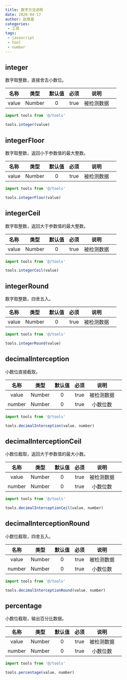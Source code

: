 ```yaml
---
title: 数字方法说明
date: 2020-04-17
author: 赵致喜
categories:
 - 工具
tags:
 - javascript
 - tool
 - number
---
```

## integer

数字取整数，直接舍去小数位。

| 名称  |  类型  | 默认值 | 必须 |    说明    |      |
| :---: | :----: | :----: | :--: | :--------: | ---- |
| value | Number |   0    | true | 被检测数据 |      |

```js
import tools from '@/tools'

tools.integer(value)
```



## integerFloor

数字取整数，返回小于参数值的最大整数。

| 名称  |  类型  | 默认值 | 必须 |    说明    |      |
| :---: | :----: | :----: | :--: | :--------: | ---- |
| value | Number |   0    | true | 被检测数据 |      |

```js
import tools from '@/tools'

tools.integerFloor(value)
```



## integerCeil

数字取整数，返回大于参数值的最大整数。

| 名称  |  类型  | 默认值 | 必须 |    说明    |      |
| :---: | :----: | :----: | :--: | :--------: | ---- |
| value | Number |   0    | true | 被检测数据 |      |

```js
import tools from '@/tools'

tools.integerCeil(value)
```



## integerRound

数字取整数，四舍五入。

| 名称  |  类型  | 默认值 | 必须 |    说明    |      |
| :---: | :----: | :----: | :--: | :--------: | ---- |
| value | Number |   0    | true | 被检测数据 |      |

```js
import tools from '@/tools'

tools.integerRound(value)
```



## decimalInterception

小数位直接截取。

|  名称  |  类型  | 默认值 | 必须 |    说明    |      |
| :----: | :----: | :----: | :--: | :--------: | ---- |
| value  | Number |   0    | true | 被检测数据 |      |
| number | Number |   0    | true |  小数位数  |      |

```js
import tools from '@/tools'

tools.decimalInterception(value, number)
```



## decimalInterceptionCeil

小数位截取，返回大于参数值的最大小数。

|  名称  |  类型  | 默认值 | 必须 |    说明    |      |
| :----: | :----: | :----: | :--: | :--------: | ---- |
| value  | Number |   0    | true | 被检测数据 |      |
| number | Number |   0    | true |  小数位数  |      |

```js
import tools from '@/tools'

tools.decimalInterceptionCeil(value, number)
```



## decimalInterceptionRound

小数位截取，四舍五入。

|  名称  |  类型  | 默认值 | 必须 |    说明    |      |
| :----: | :----: | :----: | :--: | :--------: | ---- |
| value  | Number |   0    | true | 被检测数据 |      |
| number | Number |   0    | true |  小数位数  |      |

```js
import tools from '@/tools'

tools.decimalInterceptionRound(value, number)
```



## percentage

小数位截取，输出百分比数据。

|  名称  |  类型  | 默认值 | 必须 |    说明    |      |
| :----: | :----: | :----: | :--: | :--------: | ---- |
| value  | Number |   0    | true | 被检测数据 |      |
| number | Number |   0    | true |  小数位数  |      |

```js
import tools from '@/tools'

tools.percentage(value, number)
```

